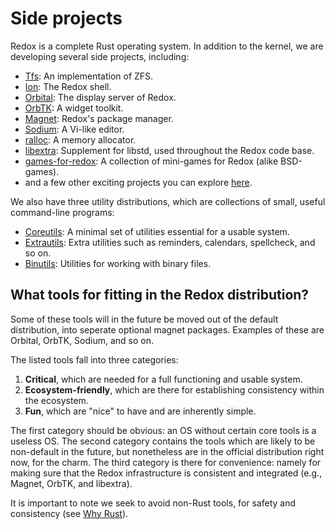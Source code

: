 Side projects
=============

Redox is a complete Rust operating system.
In addition to the kernel, we are developing several side projects, including:

- [Tfs]: An implementation of ZFS.
- [Ion]: The Redox shell.
- [Orbital]: The display server of Redox.
- [OrbTK]: A widget toolkit.
- [Magnet]: Redox's package manager.
- [Sodium]: A Vi-like editor.
- [ralloc]: A memory allocator.
- [libextra]: Supplement for libstd, used throughout the Redox code base.
- [games-for-redox]: A collection of mini-games for Redox (alike BSD-games).
- and a few other exciting projects you can explore [here].

We also have three utility distributions, which are collections of small, useful command-line programs:
- [Coreutils]: A minimal set of utilities essential for a usable system.
- [Extrautils]: Extra utilities such as reminders, calendars, spellcheck, and so on.
- [Binutils]: Utilities for working with binary files.

What tools for fitting in the Redox distribution?
-------------------------------------------------

Some of these tools will in the future be moved out of the default distribution, into seperate optional magnet packages. Examples of these are Orbital, OrbTK, Sodium, and so on.

The listed tools fall into three categories:

1. **Critical**, which are needed for a full functioning and usable system.
2. **Ecosystem-friendly**, which are there for establishing consistency within the ecosystem.
3. **Fun**, which are "nice" to have and are inherently simple.

The first category should be obvious: an OS without certain core tools is a useless OS. The second category contains the tools which are likely to be non-default in the future, but nonetheless are in the official distribution right now, for the charm. The third category is there for convenience: namely for making sure that the Redox infrastructure is consistent and integrated (e.g., Magnet, OrbTK, and libextra).

It is important to note we seek to avoid non-Rust tools, for safety and consistency (see [Why Rust]).

[Tfs]: https://github.com/ticki/tfs
[Ion]: https://github.com/redox-os/ion
[Orbital]: https://github.com/redox-os/orbital
[OrbTK]: https://github.com/redox-os/orbtk
[Magnet]: https://github.com/redox-os/magnet
[Sodium]: https://github.com/redox-os/sodium
[ralloc]: https://github.com/redox-os/ralloc
[libextra]: https://github.com/redox-os/libextra
[games-for-redox]: https://github.com/redox-os/games
[here]: https://github.com/redox-os

[Coreutils]: https://github.com/redox-os/coreutils
[Extrautils]: https://github.com/redox-os/extrautils
[Binutils]: https://github.com/redox-os/binutils

[Why Rust]: ./introduction/why_rust.html
